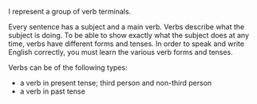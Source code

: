 I represent a group of verb terminals.

Every sentence has a subject and a main verb. Verbs describe what the subject is doing. To be able to show exactly what the subject does at any time, verbs have different forms and tenses. In order to speak and write English correctly, you must learn the various verb forms and tenses.

Verbs can be of the following types:
 - a verb in present tense; third person and non-third person
 - a verb in past tense
